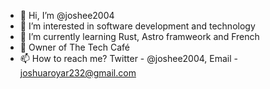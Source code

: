 - 👋 Hi, I’m @joshee2004
- 👀 I’m interested in software development and technology
- 🌱 I’m currently learning Rust, Astro framweork and French
- 🏢 Owner of The Tech Café
- 📫 How to reach me? Twitter - @joshee2004, Email - joshuaroyar232@gmail.com

<!---
joshee2004/joshee2004 is a ✨ special ✨ repository because its `README.md` (this file) appears on your GitHub profile.
You can click the Preview link to take a look at your changes.
--->
